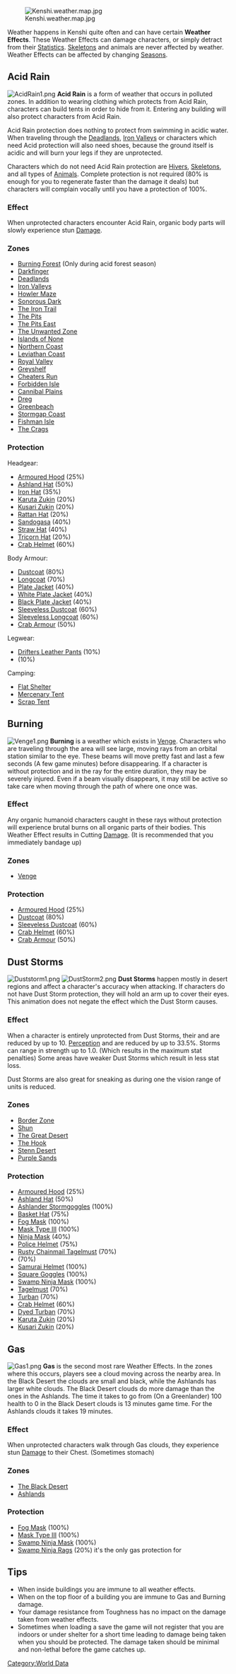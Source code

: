 <figure>
<img src="Kenshi.weather.map.jpg" title="Kenshi.weather.map.jpg" />
<figcaption>Kenshi.weather.map.jpg</figcaption>
</figure>

Weather happens in Kenshi quite often and can have certain **Weather
Effects**. These Weather Effects can damage characters, or simply
detract from their [Statistics](Statistics.md "wikilink").
[Skeletons](Skeleton.md "wikilink") and animals are never affected by
weather. Weather Effects can be affected by changing
[Seasons](Seasons_and_Weather.md "wikilink").

## Acid Rain

![](AcidRain1.png "AcidRain1.png") **Acid Rain** is a form of weather
that occurs in polluted zones. In addition to wearing clothing which
protects from Acid Rain, characters can build tents in order to hide
from it. Entering any building will also protect characters from Acid
Rain.

Acid Rain protection does nothing to protect from swimming in acidic
water. When traveling through the [Deadlands](Deadlands.md "wikilink"),
[Iron Valleys](Iron_Valleys.md "wikilink") or [](The_Black_Desert.md) characters which need Acid
protection will also need shoes, because the ground itself is acidic and
will burn your legs if they are unprotected.

Characters which do not need Acid Rain protection are
[Hivers](Hive.md "wikilink"), [Skeletons](Skeleton.md "wikilink"), and all
types of [Animals](Fauna.md "wikilink"). Complete protection is not
required (80% is enough for you to regenerate faster than the damage it
deals) but characters will complain vocally until you have a protection
of 100%.

### Effect

When unprotected characters encounter Acid Rain, organic body parts will
slowly experience stun [Damage](03%20-%20Projects%20&%20Wikis/Kenshi/Kenshi%20Wiki/Kenshi%20Wiki%20Template/Damage.md "wikilink").

### Zones

- [Burning Forest](Burning_Forest.md "wikilink") (Only during acid forest
  season)
- [Darkfinger](Darkfinger.md "wikilink")
- [Deadlands](Deadlands.md "wikilink")
- [Iron Valleys](Iron_Valleys.md "wikilink")
- [Howler Maze](Howler_Maze.md "wikilink")
- [Sonorous Dark](Sonorous_Dark.md "wikilink")
- [The Iron Trail](The_Iron_Trail.md "wikilink")
- [The Pits](The_Pits.md "wikilink")
- [The Pits East](The_Pits_East.md "wikilink")
- [The Unwanted Zone](The_Unwanted_Zone.md "wikilink")
- [Islands of None](Islands_of_None.md "wikilink")
- [Northern Coast](Northern_Coast.md "wikilink")
- [Leviathan Coast](Leviathan_Coast.md "wikilink")
- [Royal Valley](Royal_Valley.md "wikilink")
- [Greyshelf](Greyshelf.md "wikilink")
- [Cheaters Run](Cheaters_Run.md "wikilink")
- [Forbidden Isle](Forbidden_Isle.md "wikilink")
- [Cannibal Plains](Cannibal_Plains.md "wikilink")
- [Dreg](Dreg.md "wikilink")
- [Greenbeach](Greenbeach.md "wikilink")
- [Stormgap Coast](Stormgap_Coast.md "wikilink")
- [Fishman Isle](Fishman_Island.md "wikilink")
- [The Crags](The_Crags.md "wikilink")

### Protection

Headgear:

- [Armoured Hood](Armoured_Hood.md "wikilink") (25%)
- [Ashland Hat](Ashland_Hat.md "wikilink") (50%)
- [Iron Hat](Iron_Hat.md "wikilink") (35%)
- [Karuta Zukin](Karuta_Zukin.md "wikilink") (20%)
- [Kusari Zukin](Kusari_Zukin.md "wikilink") (20%)
- [Rattan Hat](Rattan_Hat.md "wikilink") (20%)
- [Sandogasa](Sandogasa.md "wikilink") (40%)
- [Straw Hat](Straw_Hat.md "wikilink") (40%)
- [Tricorn Hat](Tricorn_Hat.md "wikilink") (20%)
- [Crab Helmet](Crab_Helmet.md "wikilink") (60%)

Body Armour:

- [Dustcoat](Dustcoat.md "wikilink") (80%)
- [Longcoat](Longcoat.md "wikilink") (70%)
- [Plate Jacket](Plate_Jacket.md "wikilink") (40%)
- [White Plate Jacket](White_Plate_Jacket.md "wikilink") (40%)
- [Black Plate Jacket](Black_Plate_Jacket.md "wikilink") (40%)
- [Sleeveless Dustcoat](Sleeveless_Dustcoat.md "wikilink") (60%)
- [Sleeveless Longcoat](Sleeveless_Longcoat.md "wikilink") (60%)
- [Crab Armour](Crab_Armour.md "wikilink") (50%)

Legwear:

- [Drifters Leather Pants](Drifters_Leather_Pants.md "wikilink") (10%)
- [](Plated_Drifter's_Leather_Pants.md) (10%)

Camping:

- [Flat Shelter](Flat_Shelter.md "wikilink")
- [Mercenary Tent](Mercenary_Tent.md "wikilink")
- [Scrap Tent](Scrap_Tent.md "wikilink")

## Burning

![](Venge1.png "Venge1.png") **Burning** is a weather which exists in
[Venge](Venge.md "wikilink"). Characters who are traveling through the area
will see large, moving rays from an orbital station similar to the eye.
These beams will move pretty fast and last a few seconds (A few game
minutes) before disappearing. If a character is without protection and
in the ray for the entire duration, they may be severely injured. Even
if a beam visually disappears, it may still be active so take care when
moving through the path of where one once was.

### Effect

Any organic humanoid characters caught in these rays without protection
will experience brutal burns on all organic parts of their bodies. This
Weather Effect results in Cutting [Damage](03%20-%20Projects%20&%20Wikis/Kenshi/Kenshi%20Wiki/Kenshi%20Wiki%20Template/Damage.md "wikilink"). (It is
recommended that you immediately bandage up)

### Zones

- [Venge](Venge.md "wikilink")

### Protection

- [Armoured Hood](Armoured_Hood.md "wikilink") (25%)
- [Dustcoat](Dustcoat.md "wikilink") (80%)
- [Sleeveless Dustcoat](Sleeveless_Dustcoat.md "wikilink") (60%)
- [Crab Helmet](Crab_Helmet.md "wikilink") (60%)
- [Crab Armour](Crab_Armour.md "wikilink") (50%)

## Dust Storms

![](Duststorm1.png "Duststorm1.png")
![](DustStorm2.png "DustStorm2.png") **Dust Storms** happen mostly in
desert regions and affect a character's accuracy when attacking. If
characters do not have Dust Storm protection, they will hold an arm up
to cover their eyes. This animation does not negate the effect which the
Dust Storm causes.

### Effect

When a character is entirely unprotected from Dust Storms, their [](Melee_Attack.md) and [](Martial_Arts.md) are reduced by up to 10.
[Perception](Perception.md "wikilink") and [](Precision_Shooting.md) are reduced by up to 33.5%.
Storms can range in strength up to 1.0. (Which results in the maximum
stat penalties) Some areas have weaker Dust Storms which result in less
stat loss.

Dust Storms are also great for sneaking as during one the vision range
of units is reduced.

### Zones

- [Border Zone](Border_Zone.md "wikilink")
- [Shun](Shun.md "wikilink")
- [The Great Desert](The_Great_Desert.md "wikilink")
- [The Hook](The_Hook.md "wikilink")
- [Stenn Desert](Stenn_Desert.md "wikilink")
- [Purple Sands](Purple_Sands.md "wikilink")

### Protection

- [Armoured Hood](Armoured_Hood.md "wikilink") (25%)
- [Ashland Hat](Ashland_Hat.md "wikilink") (50%)
- [Ashlander Stormgoggles](Ashlander_Stormgoggles.md "wikilink") (100%)
- [Basket Hat](Basket_Hat.md "wikilink") (75%)
- [Fog Mask](Fog_Mask.md "wikilink") (100%)
- [Mask Type III](Mask_Type_III.md "wikilink") (100%)
- [Ninja Mask](Ninja_Mask.md "wikilink") (40%)
- [Police Helmet](Police_Helmet.md "wikilink") (75%)
- [Rusty Chainmail Tagelmust](Rusty_Chainmail_Tagelmust.md "wikilink")
  (70%)
- [](Blackened_Chainmail_Tagelmust.md) (70%)
- [Samurai Helmet](Samurai_Helmet.md "wikilink") (100%)
- [Square Goggles](Square_Goggles.md "wikilink") (100%)
- [Swamp Ninja Mask](Swamp_Ninja_Mask.md "wikilink") (100%)
- [Tagelmust](Tagelmust.md "wikilink") (70%)
- [Turban](Turban.md "wikilink") (70%)
- [Crab Helmet](Crab_Helmet.md "wikilink") (60%)
- [Dyed Turban](Dyed_Turban.md "wikilink") (70%)
- [Karuta Zukin](Karuta_Zukin.md "wikilink") (20%)
- [Kusari Zukin](Kusari_Zukin.md "wikilink") (20%)

## Gas

![](Gas1.png "Gas1.png") **Gas** is the second most rare Weather
Effects. In the zones where this occurs, players see a cloud moving
across the nearby area. In the Black Desert the clouds are small and
black, while the Ashlands has larger white clouds. The Black Desert
clouds do more damage than the ones in the Ashlands. The time it takes
to go from (On a Greenlander) 100 health to 0 in the Black Desert clouds
is 13 minutes game time. For the Ashlands clouds it takes 19 minutes.

### Effect

When unprotected characters walk through Gas clouds, they experience
stun [Damage](03%20-%20Projects%20&%20Wikis/Kenshi/Kenshi%20Wiki/Kenshi%20Wiki%20Template/Damage.md "wikilink") to their Chest. (Sometimes stomach)

### Zones

- [The Black Desert](The_Black_Desert.md "wikilink")
- [Ashlands](Ashlands.md "wikilink")

### Protection

- [Fog Mask](Fog_Mask.md "wikilink") (100%)
- [Mask Type III](Mask_Type_III.md "wikilink") (100%)
- [Swamp Ninja Mask](Swamp_Ninja_Mask.md "wikilink") (100%)
- [Swamp Ninja Rags](Swamp_Ninja_Rags.md "wikilink") (20%) it's the only
  gas protection for [](Hive_Soldier_Drone.md)

## Tips

- When inside buildings you are immune to all weather effects.
- When on the top floor of a building you are immune to Gas and Burning
  damage.
- Your damage resistance from Toughness has no impact on the damage
  taken from weather effects.
- Sometimes when loading a save the game will not register that you are
  indoors or under shelter for a short time leading to damage being
  taken when you should be protected. The damage taken should be minimal
  and non-lethal before the game catches up.

[Category:World Data](Category:World_Data "wikilink")